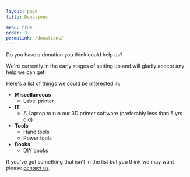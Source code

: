 ```yaml
---
layout: page
title: Donations

menu: true
order: 3
permalink: /donations/
---
```


Do you have a donation you think could help us?

We're currently in the early stages of setting up and will gladly accept any help we can get!

Here's a list of things we could be interested in:

* **Miscellaneous**
  * Label printer
* **IT**
  * A Laptop to run our 3D printer software (preferably less than 5 yrs old)
* **Tools**
  * Hand tools
  * Power tools
* **Books**
  * DIY books

If you've got something that isn't in the list but you think we may want please [contact us](/contact-us/).
